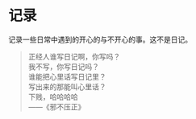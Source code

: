 # 记录
记录一些日常中遇到的开心的与不开心的事。这不是日记。
> 正经人谁写日记啊，你写吗？  
> 我不写，你写日记吗？  
> 谁能把心里话写日记里？   
> 写出来的那能叫心里话？  
> 下贱，哈哈哈哈  
> ——《邪不压正》